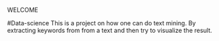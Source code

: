 WELCOME

#Data-science
This is a project on how one can do text mining.
By extracting keywords from  from a text and then try to visualize the result.